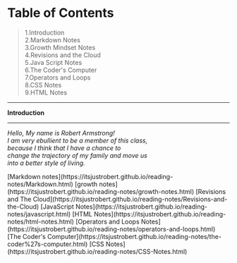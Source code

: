 # Table of Contents

> 1.Introduction <br>
> 2.Markdown Notes<br>
> 3.Growth Mindset Notes<br>
> 4.Revisions and the Cloud<br> 
> 5.Java Script Notes<br>
> 6.The Coder's Computer<br>
> 7.Operators and Loops<br>
> 8.CSS Notes<br>
> 9.HTML Notes

<hr>
<strong>Introduction</strong>
<hr>
<p> <em>Hello, My name is Robert Armstrong!<br>
I am very ebullient to be a member of this class,<br>
because I think that I have a chance to <br>
change the trajectory of my family and move us <br>
into a better style of living.</em>
</p>
[Markdown notes](https://itsjustrobert.github.io/reading-notes/Markdown.html)
[growth notes](https://itsjustrobert.github.io/reading-notes/growth-notes.html)
[Revisions and The Cloud](https://itsjustrobert.github.io/reading-notes/Revisions-and-the-Cloud)
[JavaScript Notes](https://itsjustrobert.github.io/reading-notes/javascript.html)
[HTML Notes](https://itsjustrobert.github.io/reading-notes/html-notes.html)
[Operators and Loops Notes](https://itsjustrobert.github.io/reading-notes/operators-and-loops.html)
[The Coder's Computer](https://itsjustrobert.github.io/reading-notes/the-coder%27s-computer.html)
[CSS Notes](https://itsjustrobert.github.io/reading-notes/CSS-Notes.html)
